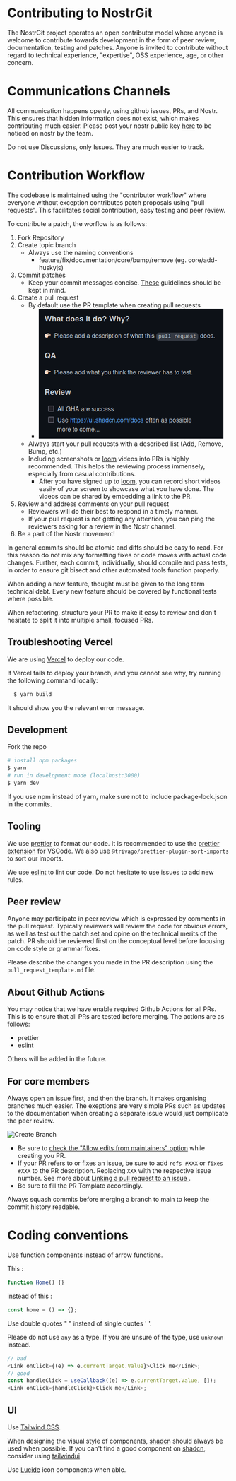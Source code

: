 # Contributing to NostrGit

The NostrGit project operates an open contributor model where anyone is welcome to contribute towards development in the form of peer review, documentation, testing and patches.
Anyone is invited to contribute without regard to technical experience, "expertise", OSS experience, age, or other concern.

# Communications Channels

All communication happens openly, using github issues, PRs, and Nostr. This ensures that hidden information does not exist, which makes contributing much easier. Please post your nostr public key [here](https://github.com/NostrGit/NostrGit/issues/19) to be noticed on nostr by the team.

Do not use Discussions, only Issues. They are much easier to track.

# Contribution Workflow

The codebase is maintained using the "contributor workflow" where everyone without exception contributes patch proposals using "pull requests". This facilitates social contribution, easy testing and peer review.

To contribute a patch, the worflow is as follows:

1. Fork Repository
2. Create topic branch
   - Always use the naming conventions
     - feature/fix/documentation/core/bump/remove (eg. core/add-huskyjs)
3. Commit patches
   - Keep your commit messages concise. [These](https://chris.beams.io/posts/git-commit/) guidelines should be kept in mind.
4. Create a pull request
   - By default use the PR template when creating pull requests
     - ![PR template](https://github.com/NostrGit/NostrGit/blob/main/documentation/resources/pr_template.png)
   - Always start your pull requests with a described list (Add, Remove, Bump, etc.)
   - Including screenshots or [loom](https://www.loom.com/) videos into PRs is highly recommended. This helps the reviewing process immensely, especially from casual contributions.
     - After you have signed up to [loom](https://www.loom.com/), you can record short videos easily of your screen to showcase what you have done. The videos can be shared by embedding a link to the PR.
5. Review and address comments on your pull request
   - Reviewers will do their best to respond in a timely manner.
   - If your pull request is not getting any attention, you can ping the reviewers asking for a review in the Nostr channel.
6. Be a part of the Nostr movement!

In general commits should be atomic and diffs should be easy to read. For this reason do not mix any formatting fixes or code moves with actual code changes. Further, each commit, individually, should compile and pass tests, in order to ensure git bisect and other automated tools function properly.

When adding a new feature, thought must be given to the long term technical debt. Every new feature should be covered by functional tests where possible.

When refactoring, structure your PR to make it easy to review and don't hesitate to split it into multiple small, focused PRs.

## Troubleshooting Vercel

We are using [Vercel](https://vercel.com/) to deploy our code.

If Vercel fails to deploy your branch, and you cannot see why, try running the following command locally:

```bash
  $ yarn build
```

It should show you the relevant error message.

## Development

Fork the repo

```bash
# install npm packages
$ yarn
# run in development mode (localhost:3000)
$ yarn dev
```

If you use npm instead of yarn, make sure not to include package-lock.json in the commits.

## Tooling

We use [prettier](https://prettier.io/) to format our code. It is recommended to use the [prettier extension](https://marketplace.visualstudio.com/items?itemName=esbenp.prettier-vscode) for VSCode. We also use `@trivago/prettier-plugin-sort-imports` to sort our imports.

We use [eslint](https://eslint.org/) to lint our code. Do not hesitate to use issues to add new rules.

## Peer review

Anyone may participate in peer review which is expressed by comments in the pull request. Typically reviewers will review the code for obvious errors, as well as test out the patch set and opine on the technical merits of the patch. PR should be reviewed first on the conceptual level before focusing on code style or grammar fixes.

Please describe the changes you made in the PR description using the `pull_request_template.md` file.

## About Github Actions

You may notice that we have enable required Github Actions for all PRs. This is to ensure that all PRs are tested before merging. The actions are as follows:

- prettier
- eslint

Others will be added in the future.

## For core members

Always open an issue first, and then the branch. It makes organising branches much easier. The exeptions are very simple PRs such as updates to the documentation when creating a separate issue would just complicate the peer review.

<img src="https://user-images.githubusercontent.com/8019099/222988401-6528471b-8490-4ddf-b54c-4e8b7675a6a8.jpg" alt="Create Branch" width="450px" height="auto" />

- Be sure to [check the "Allow edits from maintainers" option](https://docs.github.com/en/pull-requests/collaborating-with-pull-requests/working-with-forks/allowing-changes-to-a-pull-request-branch-created-from-a-fork) while creating you PR.
- If your PR refers to or fixes an issue, be sure to add `refs #XXX` or `fixes #XXX` to the PR description. Replacing `XXX` with the respective issue number. See more about [Linking a pull request to an issue
  ](https://docs.github.com/en/issues/tracking-your-work-with-issues/linking-a-pull-request-to-an-issue).
- Be sure to fill the PR Template accordingly.

Always squash commits before merging a branch to main to keep the commit history readable.

# Coding conventions

Use function components instead of arrow functions.

This :

```javascript
function Home() {}
```

instead of this :

```javascript
const home = () => {};
```

Use double quotes " " instead of single quotes ' '.

Please do not use `any` as a type. If you are unsure of the type, use `unknown` instead.

```javascript
// bad
<Link onClick={(e) => e.currentTarget.Value}>Click me</Link>;
// good
const handleClick = useCallback((e) => e.currentTarget.Value, []);
<Link onClick={handleClick}>Click me</Link>;
```

## UI

Use [Tailwind CSS](https://tailwindcss.com).

When designing the visual style of components, [shadcn](https://ui.shadcn.com/) should always be used when possible. If you can't find a good component on [shadcn](https://ui.shadcn.com/), consider using [tailwindui](https://tailwindui.com/) 

Use [Lucide](https://lucide.dev/) icon components when able.
